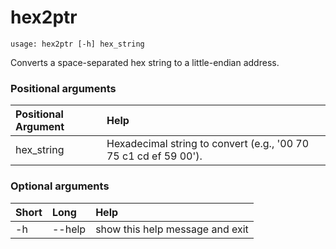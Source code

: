 <!-- THIS PART OF THIS FILE IS AUTOGENERATED. DO NOT MODIFY IT. See scripts/generate-docs.sh -->
# hex2ptr

```text
usage: hex2ptr [-h] hex_string

```

Converts a space-separated hex string to a little-endian address.
### Positional arguments

|Positional Argument|Help|
| :--- | :--- |
|hex_string|Hexadecimal string to convert (e.g., '00 70 75 c1 cd ef 59 00').|

### Optional arguments

|Short|Long|Help|
| :--- | :--- | :--- |
|-h|--help|show this help message and exit|

<!-- END OF AUTOGENERATED PART. Do not modify this line or the line below, they mark the end of the auto-generated part of the file. If you want to extend the documentation in a way which cannot easily be done by adding to the command help description, write below the following line. -->
<!-- ------------\>8---- ----\>8---- ----\>8------------ -->
